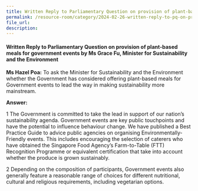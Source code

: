 ```yaml
---
title: Written Reply to Parliamentary Question on provision of plant-based meals for government events
permalink: /resource-room/category/2024-02-26-written-reply-to-pq-on-provision-of-plant-based-meals-for-government-events/
file_url:
description:
---
```

 
#### Written Reply to Parliamentary Question on provision of plant-based meals for government events by Ms Grace Fu, Minister for Sustainability and the Environment

**Ms Hazel Poa:** To ask the Minister for Sustainability and the Environment whether the Government has considered offering plant-based meals for Government events to lead the way in making sustainability more mainstream.

**Answer:**

1 The Government is committed to take the lead in support of our nation’s sustainability agenda. Government events are key public touchpoints and have the potential to influence behaviour change. We have published a Best Practice 
Guide to advice public agencies on organising Environmentally-Friendly events. This includes encouraging the selection of caterers who have obtained the Singapore Food Agency’s Farm-to-Table (FTT) Recognition Programme or equivalent certification that take into account whether the produce is grown sustainably.

2 Depending on the composition of participants, Government events also generally feature a reasonable range of choices for different nutritional, cultural and religious requirements, including vegetarian options.
